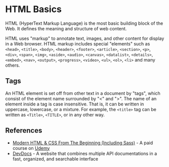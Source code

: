 # HTML Basics
HTML (HyperText Markup Language) is the most basic building block of the Web. It defines the meaning and structure of web content.

HTML uses "markup" to annotate text, images, and other content for display in a Web browser. HTML markup includes special "elements" such as `<head>`, `<title>`, `<body>`, `<header>`, `<footer>`, `<article>`, `<section>`, `<p>`, `<div>`, `<span>`, `<img>`, `<aside>`, `<audio>`, `<canvas>`, `<datalist>`, `<details>`, `<embed>`, `<nav>`, `<output>`, `<progress>`, `<video>`, `<ul>`, `<ol>`, `<li>` and many others.

## Tags
An HTML element is set off from other text in a document by "tags", which consist of the element name surrounded by "<" and ">". The name of an element inside a tag is case insensitive. That is, it can be written in uppercase, lowercase, or a mixture. For example, the `<title>` tag can be written as `<Title>`, `<TITLE>`, or in any other way.

## References
- [Modern HTML & CSS From The Beginning (Including Sass)](https://www.udemy.com/share/1013eA3@DWujVyuW9i5f-Dd9vFBhD86NyAiX2TpDEJvqmdQPdTj_DEH0dJGaMbm1QgGJVd4JvA==/ "Udemy Course") - A paid course on [Udemy](https://www.udemy.com/)
- [DevDocs](https://devdocs.io/html/ "Go to the website") - A website that combines multiple API documentations in a fast, organized, and searchable interface
